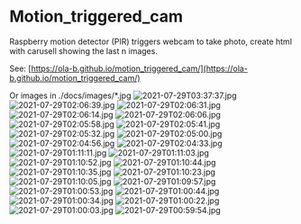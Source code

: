 # Motion_triggered_cam
Raspberry motion detector (PIR) triggers webcam to take photo, create html with carusell showing the last n images.

See: [https://ola-b.github.io/motion_triggered_cam/](https://ola-b.github.io/motion_triggered_cam/)


Or images in ./docs/images/*.jpg
![2021-07-29T03:37:37.jpg](https://github.com/Ola-B/motion_triggered_cam/blob/main/docs/images/2021-07-29T03:37:37.jpg "2021-07-29T03:37:37.jpg")
![2021-07-29T02:06:39.jpg](https://github.com/Ola-B/motion_triggered_cam/blob/main/docs/images/2021-07-29T02:06:39.jpg "2021-07-29T02:06:39.jpg")
![2021-07-29T02:06:31.jpg](https://github.com/Ola-B/motion_triggered_cam/blob/main/docs/images/2021-07-29T02:06:31.jpg "2021-07-29T02:06:31.jpg")
![2021-07-29T02:06:14.jpg](https://github.com/Ola-B/motion_triggered_cam/blob/main/docs/images/2021-07-29T02:06:14.jpg "2021-07-29T02:06:14.jpg")
![2021-07-29T02:06:06.jpg](https://github.com/Ola-B/motion_triggered_cam/blob/main/docs/images/2021-07-29T02:06:06.jpg "2021-07-29T02:06:06.jpg")
![2021-07-29T02:05:58.jpg](https://github.com/Ola-B/motion_triggered_cam/blob/main/docs/images/2021-07-29T02:05:58.jpg "2021-07-29T02:05:58.jpg")
![2021-07-29T02:05:41.jpg](https://github.com/Ola-B/motion_triggered_cam/blob/main/docs/images/2021-07-29T02:05:41.jpg "2021-07-29T02:05:41.jpg")
![2021-07-29T02:05:32.jpg](https://github.com/Ola-B/motion_triggered_cam/blob/main/docs/images/2021-07-29T02:05:32.jpg "2021-07-29T02:05:32.jpg")
![2021-07-29T02:05:00.jpg](https://github.com/Ola-B/motion_triggered_cam/blob/main/docs/images/2021-07-29T02:05:00.jpg "2021-07-29T02:05:00.jpg")
![2021-07-29T02:04:56.jpg](https://github.com/Ola-B/motion_triggered_cam/blob/main/docs/images/2021-07-29T02:04:56.jpg "2021-07-29T02:04:56.jpg")
![2021-07-29T02:04:33.jpg](https://github.com/Ola-B/motion_triggered_cam/blob/main/docs/images/2021-07-29T02:04:33.jpg "2021-07-29T02:04:33.jpg")
![2021-07-29T01:11:11.jpg](https://github.com/Ola-B/motion_triggered_cam/blob/main/docs/images/2021-07-29T01:11:11.jpg "2021-07-29T01:11:11.jpg")
![2021-07-29T01:11:03.jpg](https://github.com/Ola-B/motion_triggered_cam/blob/main/docs/images/2021-07-29T01:11:03.jpg "2021-07-29T01:11:03.jpg")
![2021-07-29T01:10:52.jpg](https://github.com/Ola-B/motion_triggered_cam/blob/main/docs/images/2021-07-29T01:10:52.jpg "2021-07-29T01:10:52.jpg")
![2021-07-29T01:10:44.jpg](https://github.com/Ola-B/motion_triggered_cam/blob/main/docs/images/2021-07-29T01:10:44.jpg "2021-07-29T01:10:44.jpg")
![2021-07-29T01:10:35.jpg](https://github.com/Ola-B/motion_triggered_cam/blob/main/docs/images/2021-07-29T01:10:35.jpg "2021-07-29T01:10:35.jpg")
![2021-07-29T01:10:23.jpg](https://github.com/Ola-B/motion_triggered_cam/blob/main/docs/images/2021-07-29T01:10:23.jpg "2021-07-29T01:10:23.jpg")
![2021-07-29T01:10:05.jpg](https://github.com/Ola-B/motion_triggered_cam/blob/main/docs/images/2021-07-29T01:10:05.jpg "2021-07-29T01:10:05.jpg")
![2021-07-29T01:09:57.jpg](https://github.com/Ola-B/motion_triggered_cam/blob/main/docs/images/2021-07-29T01:09:57.jpg "2021-07-29T01:09:57.jpg")
![2021-07-29T01:00:53.jpg](https://github.com/Ola-B/motion_triggered_cam/blob/main/docs/images/2021-07-29T01:00:53.jpg "2021-07-29T01:00:53.jpg")
![2021-07-29T01:00:44.jpg](https://github.com/Ola-B/motion_triggered_cam/blob/main/docs/images/2021-07-29T01:00:44.jpg "2021-07-29T01:00:44.jpg")
![2021-07-29T01:00:34.jpg](https://github.com/Ola-B/motion_triggered_cam/blob/main/docs/images/2021-07-29T01:00:34.jpg "2021-07-29T01:00:34.jpg")
![2021-07-29T01:00:22.jpg](https://github.com/Ola-B/motion_triggered_cam/blob/main/docs/images/2021-07-29T01:00:22.jpg "2021-07-29T01:00:22.jpg")
![2021-07-29T01:00:03.jpg](https://github.com/Ola-B/motion_triggered_cam/blob/main/docs/images/2021-07-29T01:00:03.jpg "2021-07-29T01:00:03.jpg")
![2021-07-29T00:59:54.jpg](https://github.com/Ola-B/motion_triggered_cam/blob/main/docs/images/2021-07-29T00:59:54.jpg "2021-07-29T00:59:54.jpg")
